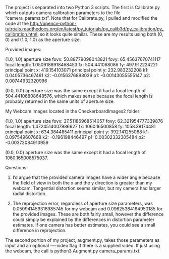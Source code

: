 The project is separated into two Python 3 scripts. The first is Calibrate.py which outputs camera calibration parameters to the file “camera_params.txt”. Note that for Calibrate.py, I pulled and modified the code at the http://opencv-python-tutroals.readthedocs.org/en/latest/py_tutorials/py_calib3d/py_calibration/py_calibration.html, so it looks quite similar. These are my results using both (0, 0) and (1.0, 1.0) as the aperture size.

Provided images:

(1.0, 1.0) aperture size
fovx: 50.88779098043821
fovy: 65.45637670741117
focal length: 1.0509188918468453
fx: 504.441068086
fy: 497.912224221
principal point x: 419.154103071
principal point y: 232.983232208
k1: 0.0405736467461
k2: -0.0156376898039
p1: -0.00143055555147
p2: 0.00744932320996

(0.0, 0.0) aperture size was the same except it had a focal length of 504.44106808648576, which makes sense because the focal length is probably returned in the same units of aperture size.

My Webcam images located in the CheckerboardImages2 folder:

(1.0, 1.0) aperture size
fovx: 37.51186968514057
fovy: 62.321954777339876
focal length: 1.4724514007986627
fx: 1060.16500858
fy: 1058.39174481
principal point x: 634.384485411
principal point y: 392.141255088
k1: 0.097549607668
k2: -0.196198446497
p1: 0.00302332305484
p2: -0.00373084910959

(0.0, 0.0) aperture size was the same except it had a focal length of 1060.165008575037.

Questions:

1. I’d argue that the provided camera images have a wider angle because the field of view in both the x and the y direction is greater than my webcam. Tangential distortion seems similar, but my camera had larger radial distortion. 

2.  The reprojection error, regardless of aperture size parameters, was 0.050941459316985745 for my webcam and 0.09625384164950185 for the provided images. These are both fairly small, however the difference could simply be explained by the differences in distortion parameter estimates. If one camera has better estimates, you could see a small difference in reprojection. 

The second portion of my project, augment.py, takes those parameters as input and an optional —-video flag if there is a supplied video. If just using the webcam, the call is python3 Augment.py camera_params.txt.
